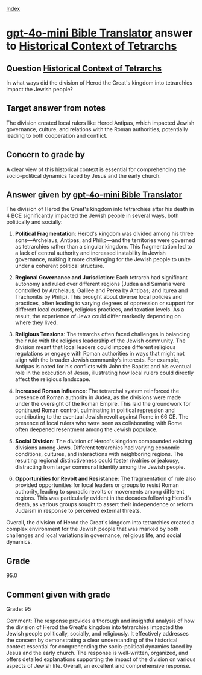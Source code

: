 
[Index](../../index.md)
# [gpt-4o-mini Bible Translator](../../answering_models/gpt-4o-mini_Bible_Translator.md) answer to [Historical Context of Tetrarchs](../../questions/Historical_Context_of_Tetrarchs.md)

## Question [Historical Context of Tetrarchs](../../questions/Historical_Context_of_Tetrarchs.md)
In what ways did the division of Herod the Great's kingdom into tetrarchies impact the Jewish people?

## Target answer from notes
The division created local rulers like Herod Antipas, which impacted Jewish governance, culture, and relations with the Roman authorities, potentially leading to both cooperation and conflict.

## Concern to grade by
A clear view of this historical context is essential for comprehending the socio-political dynamics faced by Jesus and the early church.

## Answer given by [gpt-4o-mini Bible Translator](../../answering_models/gpt-4o-mini_Bible_Translator.md)
The division of Herod the Great's kingdom into tetrarchies after his death in 4 BCE significantly impacted the Jewish people in several ways, both politically and socially:

1. **Political Fragmentation**: Herod's kingdom was divided among his three sons—Archelaus, Antipas, and Philip—and the territories were governed as tetrarchies rather than a singular kingdom. This fragmentation led to a lack of central authority and increased instability in Jewish governance, making it more challenging for the Jewish people to unite under a coherent political structure.

2. **Regional Governance and Jurisdiction**: Each tetrarch had significant autonomy and ruled over different regions (Judea and Samaria were controlled by Archelaus; Galilee and Perea by Antipas; and Iturea and Trachonitis by Philip). This brought about diverse local policies and practices, often leading to varying degrees of oppression or support for different local customs, religious practices, and taxation levels. As a result, the experience of Jews could differ markedly depending on where they lived.

3. **Religious Tensions**: The tetrarchs often faced challenges in balancing their rule with the religious leadership of the Jewish community. The division meant that local leaders could impose different religious regulations or engage with Roman authorities in ways that might not align with the broader Jewish community’s interests. For example, Antipas is noted for his conflicts with John the Baptist and his eventual role in the execution of Jesus, illustrating how local rulers could directly affect the religious landscape.

4. **Increased Roman Influence**: The tetrarchal system reinforced the presence of Roman authority in Judea, as the divisions were made under the oversight of the Roman Empire. This laid the groundwork for continued Roman control, culminating in political repression and contributing to the eventual Jewish revolt against Rome in 66 CE. The presence of local rulers who were seen as collaborating with Rome often deepened resentment among the Jewish populace.

5. **Social Division**: The division of Herod's kingdom compounded existing divisions among Jews. Different tetrarchies had varying economic conditions, cultures, and interactions with neighboring regions. The resulting regional distinctiveness could foster rivalries or jealousy, distracting from larger communal identity among the Jewish people.

6. **Opportunities for Revolt and Resistance**: The fragmentation of rule also provided opportunities for local leaders or groups to resist Roman authority, leading to sporadic revolts or movements among different regions. This was particularly evident in the decades following Herod’s death, as various groups sought to assert their independence or reform Judaism in response to perceived external threats.

Overall, the division of Herod the Great's kingdom into tetrarchies created a complex environment for the Jewish people that was marked by both challenges and local variations in governance, religious life, and social dynamics.

## Grade
95.0

## Comment given with grade
Grade: 95

Comment: The response provides a thorough and insightful analysis of how the division of Herod the Great's kingdom into tetrarchies impacted the Jewish people politically, socially, and religiously. It effectively addresses the concern by demonstrating a clear understanding of the historical context essential for comprehending the socio-political dynamics faced by Jesus and the early church. The response is well-written, organized, and offers detailed explanations supporting the impact of the division on various aspects of Jewish life. Overall, an excellent and comprehensive response.
